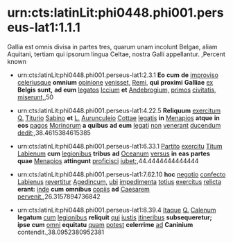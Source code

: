 # urn:cts:latinLit:phi0448.phi001.perseus-lat1:1.1.1
Gallia est omnis divisa in partes tres, quarum unam incolunt Belgae, aliam Aquitani, tertiam qui ipsorum lingua Celtae, nostra Galli appellantur. ,Percent known

- urn:cts:latinLit:phi0448.phi001.perseus-lat1:2.3.1
**Eo** **cum** **de** [improviso](http://www.perseus.tufts.edu/hopper/morph?l=improviso&la=greek#lexicon) [celeriusque](http://www.perseus.tufts.edu/hopper/morph?l=celeriusque&la=greek#lexicon) **omnium** [opinione](http://www.perseus.tufts.edu/hopper/morph?l=opinione&la=greek#lexicon) [venisset,](http://www.perseus.tufts.edu/hopper/morph?l=venisset,&la=greek#lexicon) [Remi,](http://www.perseus.tufts.edu/hopper/morph?l=Remi,&la=greek#lexicon) **qui** **proximi** **Galliae** [ex](http://www.perseus.tufts.edu/hopper/morph?l=ex&la=greek#lexicon) **Belgis** **sunt,** **ad** **eum** [legatos](http://www.perseus.tufts.edu/hopper/morph?l=legatos&la=greek#lexicon) [Iccium](http://www.perseus.tufts.edu/hopper/morph?l=Iccium&la=greek#lexicon) **et** [Andebrogium,](http://www.perseus.tufts.edu/hopper/morph?l=Andebrogium,&la=greek#lexicon) [primos](http://www.perseus.tufts.edu/hopper/morph?l=primos&la=greek#lexicon) [civitatis,](http://www.perseus.tufts.edu/hopper/morph?l=civitatis,&la=greek#lexicon) [miserunt,](http://www.perseus.tufts.edu/hopper/morph?l=miserunt,&la=greek#lexicon),50

- urn:cts:latinLit:phi0448.phi001.perseus-lat1:4.22.5
**Reliquum** [exercitum](http://www.perseus.tufts.edu/hopper/morph?l=exercitum&la=greek#lexicon) [Q.](http://www.perseus.tufts.edu/hopper/morph?l=Q.&la=greek#lexicon) [Titurio](http://www.perseus.tufts.edu/hopper/morph?l=Titurio&la=greek#lexicon) [Sabino](http://www.perseus.tufts.edu/hopper/morph?l=Sabino&la=greek#lexicon) **et** [L.](http://www.perseus.tufts.edu/hopper/morph?l=L.&la=greek#lexicon) [Aurunculeio](http://www.perseus.tufts.edu/hopper/morph?l=Aurunculeio&la=greek#lexicon) [Cottae](http://www.perseus.tufts.edu/hopper/morph?l=Cottae&la=greek#lexicon) [legatis](http://www.perseus.tufts.edu/hopper/morph?l=legatis&la=greek#lexicon) **in** [Menapios](http://www.perseus.tufts.edu/hopper/morph?l=Menapios&la=greek#lexicon) **atque** **in** **eos** [pagos](http://www.perseus.tufts.edu/hopper/morph?l=pagos&la=greek#lexicon) [Morinorum](http://www.perseus.tufts.edu/hopper/morph?l=Morinorum&la=greek#lexicon) **a** **quibus** **ad** **eum** [legati](http://www.perseus.tufts.edu/hopper/morph?l=legati&la=greek#lexicon) [non](http://www.perseus.tufts.edu/hopper/morph?l=non&la=greek#lexicon) [venerant](http://www.perseus.tufts.edu/hopper/morph?l=venerant&la=greek#lexicon) [ducendum](http://www.perseus.tufts.edu/hopper/morph?l=ducendum&la=greek#lexicon) [dedit;](http://www.perseus.tufts.edu/hopper/morph?l=dedit;&la=greek#lexicon),38.4615384615385

- urn:cts:latinLit:phi0448.phi001.perseus-lat1:6.33.1
[Partito](http://www.perseus.tufts.edu/hopper/morph?l=Partito&la=greek#lexicon) [exercitu](http://www.perseus.tufts.edu/hopper/morph?l=exercitu&la=greek#lexicon) [Titum](http://www.perseus.tufts.edu/hopper/morph?l=Titum&la=greek#lexicon) [Labienum](http://www.perseus.tufts.edu/hopper/morph?l=Labienum&la=greek#lexicon) **cum** [legionibus](http://www.perseus.tufts.edu/hopper/morph?l=legionibus&la=greek#lexicon) **tribus** **ad** [Oceanum](http://www.perseus.tufts.edu/hopper/morph?l=Oceanum&la=greek#lexicon) [versus](http://www.perseus.tufts.edu/hopper/morph?l=versus&la=greek#lexicon) **in** **eas** **partes** **quae** [Menapios](http://www.perseus.tufts.edu/hopper/morph?l=Menapios&la=greek#lexicon) **attingunt** [proficisci](http://www.perseus.tufts.edu/hopper/morph?l=proficisci&la=greek#lexicon) [iubet;](http://www.perseus.tufts.edu/hopper/morph?l=iubet;&la=greek#lexicon),44.4444444444444

- urn:cts:latinLit:phi0448.phi001.perseus-lat1:7.62.10
**hoc** [negotio](http://www.perseus.tufts.edu/hopper/morph?l=negotio&la=greek#lexicon) [confecto](http://www.perseus.tufts.edu/hopper/morph?l=confecto&la=greek#lexicon) [Labienus](http://www.perseus.tufts.edu/hopper/morph?l=Labienus&la=greek#lexicon) [revertitur](http://www.perseus.tufts.edu/hopper/morph?l=revertitur&la=greek#lexicon) [Agedincum,](http://www.perseus.tufts.edu/hopper/morph?l=Agedincum,&la=greek#lexicon) [ubi](http://www.perseus.tufts.edu/hopper/morph?l=ubi&la=greek#lexicon) [impedimenta](http://www.perseus.tufts.edu/hopper/morph?l=impedimenta&la=greek#lexicon) [totius](http://www.perseus.tufts.edu/hopper/morph?l=totius&la=greek#lexicon) [exercitus](http://www.perseus.tufts.edu/hopper/morph?l=exercitus&la=greek#lexicon) [relicta](http://www.perseus.tufts.edu/hopper/morph?l=relicta&la=greek#lexicon) **erant:** [inde](http://www.perseus.tufts.edu/hopper/morph?l=inde&la=greek#lexicon) **cum** **omnibus** [copiis](http://www.perseus.tufts.edu/hopper/morph?l=copiis&la=greek#lexicon) **ad** [Caesarem](http://www.perseus.tufts.edu/hopper/morph?l=Caesarem&la=greek#lexicon) [pervenit.](http://www.perseus.tufts.edu/hopper/morph?l=pervenit.&la=greek#lexicon),26.3157894736842

- urn:cts:latinLit:phi0448.phi001.perseus-lat1:8.39.4
[](http://www.perseus.tufts.edu/hopper/morph?l=&la=greek#lexicon) [Itaque](http://www.perseus.tufts.edu/hopper/morph?l=Itaque&la=greek#lexicon) [Q.](http://www.perseus.tufts.edu/hopper/morph?l=Q.&la=greek#lexicon) [Calenum](http://www.perseus.tufts.edu/hopper/morph?l=Calenum&la=greek#lexicon) **legatum** [cum](http://www.perseus.tufts.edu/hopper/morph?l=cum&la=greek#lexicon) [legionibus](http://www.perseus.tufts.edu/hopper/morph?l=legionibus&la=greek#lexicon) **reliquit** [qui](http://www.perseus.tufts.edu/hopper/morph?l=qui&la=greek#lexicon) [iustis](http://www.perseus.tufts.edu/hopper/morph?l=iustis&la=greek#lexicon) [itineribus](http://www.perseus.tufts.edu/hopper/morph?l=itineribus&la=greek#lexicon) **subsequeretur;** **ipse** **cum** [omni](http://www.perseus.tufts.edu/hopper/morph?l=omni&la=greek#lexicon) **equitatu** [quam](http://www.perseus.tufts.edu/hopper/morph?l=quam&la=greek#lexicon) [potest](http://www.perseus.tufts.edu/hopper/morph?l=potest&la=greek#lexicon) **celerrime** [ad](http://www.perseus.tufts.edu/hopper/morph?l=ad&la=greek#lexicon) **Caninium** contendit.,38.0952380952381
